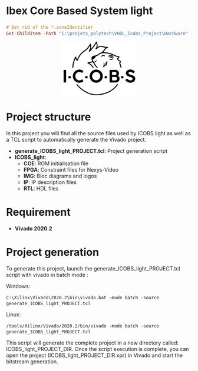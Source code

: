 Ibex Core Based System light
================================================================

```hs
# Get rid of the *.zoneIdentifier
Get-ChildItem -Path "C:\projets_polytech\VHDL_Icobs_Project\Hardware" -Recurse -Filter "*.zoneIdentifier" | Remove-Item
```

<div align="center"><img src="ICOBS_light/IMG/logo_ICOBS_bl.png" width="200"/></div>

# Project structure

In this project you will find all the source files used by ICOBS light as well as a TCL script to automatically generate the Vivado project.

- **generate_ICOBS_light_PROJECT.tcl**: Project generation script
- **ICOBS_light**:
    - **COE**: ROM initialisation file
    - **FPGA**: Constraint files for Nexys-Video
    - **IMG**: Bloc diagrams and logos
    - **IP**: IP description files
    - **RTL**: HDL files

# Requirement

- **Vivado 2020.2**

# Project generation

To generate this project, launch the generate_ICOBS_light_PROJECT.tcl script with vivado in batch mode :

Windows:

```
C:\Xilinx\Vivado\2020.2\bin\vivado.bat -mode batch -source generate_ICOBS_light_PROJECT.tcl
```

Linux:

```
/tools/Xilinx/Vivado/2020.2/bin/vivado -mode batch -source generate_ICOBS_light_PROJECT.tcl
```

This script will generate the complete project in a new directory called: ICOBS_light_PROJECT_DIR.
Once the script execution is complete, you can open the project (ICOBS_light_PROJECT_DIR.xpr) in Vivado and start the bitstream generation.
